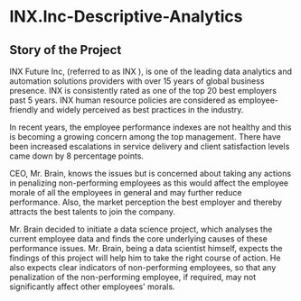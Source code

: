 # INX.Inc-Descriptive-Analytics
## Story of the Project
INX Future Inc, (referred to as INX ), is one of the leading data analytics and automation solutions providers with over 15 years of global business presence. INX is consistently rated as one of the top 20 best employers past 5 years. INX human resource policies are considered as employee-friendly and widely perceived as best practices in the industry.

In recent years, the employee performance indexes are not healthy and this is becoming a growing concern among the top management. There have been increased escalations in service delivery and client satisfaction levels came down by 8 percentage points.

CEO, Mr. Brain, knows the issues but is concerned about taking any actions in penalizing non-performing employees as this would affect the employee morale of all the employees in general and may further reduce performance. Also, the market perception the best employer and thereby attracts the best talents to join the company.

Mr. Brain decided to initiate a data science project, which analyses the current employee data and finds the core underlying causes of these performance issues. Mr. Brain, being a data scientist himself, expects the findings of this project will help him to take the right course of action. He also expects clear indicators of non-performing employees, so that any penalization of the non-performing employee, if required, may not significantly affect other employees' morals.
